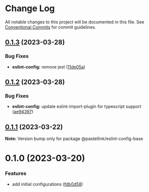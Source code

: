 # Change Log

All notable changes to this project will be documented in this file.
See [Conventional Commits](https://conventionalcommits.org) for commit guidelines.

## [0.1.3](https://github.com/pastellink/coding-standard-typescript/compare/@pastellink/eslint-config-base@0.1.2...@pastellink/eslint-config-base@0.1.3) (2023-03-28)


### Bug Fixes

* **eslint-config:** remove jest ([11de05a](https://github.com/pastellink/coding-standard-typescript/commit/11de05ab9af90e04fd47fe14cd590c4983e87220))





## [0.1.2](https://github.com/pastellink/coding-standard-typescript/compare/@pastellink/eslint-config-base@0.1.1...@pastellink/eslint-config-base@0.1.2) (2023-03-28)


### Bug Fixes

* **eslint-config:** update eslint-import-plugin for typescript support ([ae94397](https://github.com/pastellink/coding-standard-typescript/commit/ae94397dbbb5b700b17d493b8f21c62ce4acc0e5))





## [0.1.1](https://github.com/pastellink/coding-standard-typescript/compare/@pastellink/eslint-config-base@0.1.0...@pastellink/eslint-config-base@0.1.1) (2023-03-22)

**Note:** Version bump only for package @pastellink/eslint-config-base





# 0.1.0 (2023-03-20)


### Features

* add initial configurations ([fdb0d58](https://github.com/pastellink/coding-standard-typescript/commit/fdb0d58d7a0bb85c80851aede7756b59a416f528))
